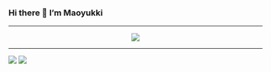 ### Hi there 👋 I’m Maoyukki
<hr>
<div align="center"> <img src="https://metrics.lecoq.io/sun0225SUN?template=classic&config.timezone=Asia%2FShanghai"> </div>
<hr>

<!--
**Maoyukki/Maoyukki** is a ✨ _special_ ✨ repository because its `README.md` (this file) appears on your GitHub profile.

Here are some ideas to get you started:

- 🔭 I’m currently working on ...
- 🌱 I’m currently learning ...
- 👯 I’m looking to collaborate on ...
- 🤔 I’m looking for help with ...
- 💬 Ask me about ...
- 📫 How to reach me: ...
- 😄 Pronouns: ...
- ⚡ Fun fact: ...
-->
<!--
<div align="center">
	<img  src="https://github-readme-stats.vercel.app/api?username=Maoyukki&show_icons=true&theme=dark&count_private=true" />
</div>
-->



<img  src="https://github-readme-stats.vercel.app/api/top-langs/?username=Maoyukki&theme=dark&layout=compact" />
<img  src="https://github-readme-streak-stats.herokuapp.com/?user=sun0225SUN" />
